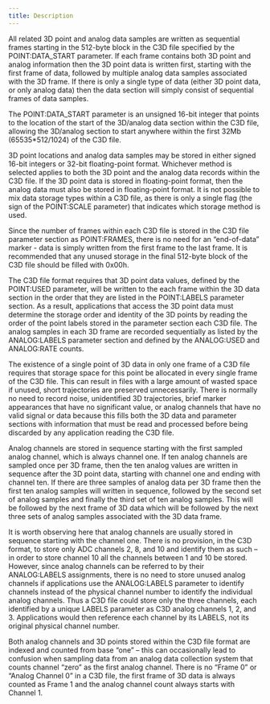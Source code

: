 ```yaml
---
title: Description
---
```


All related 3D point and analog data samples are written as sequential frames starting in the 512-byte block in the C3D file specified by the POINT:DATA_START parameter.  If each frame contains both 3D point and analog information then the 3D point data is written first, starting with the first frame of data, followed by multiple analog data samples associated with the 3D frame.  If there is only a single type of data (either 3D point data, or only analog data) then the data section will simply consist of sequential frames of data samples.

The POINT:DATA_START parameter is an unsigned 16-bit integer that points to the location of the start of the 3D/analog data section within the C3D file, allowing the 3D/analog section to start anywhere within the first 32Mb (65535*512/1024) of the C3D file.

3D point locations and analog data samples may be stored in either signed 16-bit integers or 32-bit floating-point format.  Whichever method is selected applies to both the 3D point and the analog data records within the C3D file.  If the 3D point data is stored in floating-point format, then the analog data must also be stored in floating-point format.  It is not possible to mix data storage types within a C3D file, as there is only a single flag (the sign of the POINT:SCALE parameter) that indicates which storage method is used.

Since the number of frames within each C3D file is stored in the C3D file parameter section as POINT:FRAMES, there is no need for an “end-of-data” marker - data is simply written from the first frame to the last frame.  It is recommended that any unused storage in the final 512-byte block of the C3D file should be filled with 0x00h.

The C3D file format requires that 3D point data values, defined by the POINT:USED parameter, will be written to the each frame within the 3D data section in the order that they are listed in the POINT:LABELS parameter section.  As a result, applications that access the 3D point data must determine the storage order and identity of the 3D points by reading the order of the point labels stored in the parameter section each C3D file.  The analog samples in each 3D frame are recorded sequentially as listed by the ANALOG:LABELS parameter section and defined by the ANALOG:USED and ANALOG:RATE counts.

The existence of a single point of 3D data in only one frame of a C3D file requires that storage space for this point be allocated in every single frame of the C3D file.  This can result in files with a large amount of wasted space if unused, short trajectories are preserved unnecessarily.  There is normally no need to record noise, unidentified 3D trajectories, brief marker appearances that have no significant value, or analog channels that have no valid signal or data because this fills both the 3D data and parameter sections with information that must be read and processed before being discarded by any application reading the C3D file.

Analog channels are stored in sequence starting with the first sampled analog channel, which is always channel one.  If ten analog channels are sampled once per 3D frame, then the ten analog values are written in sequence after the 3D point data, starting with channel one and ending with channel ten.  If there are three samples of analog data per 3D frame then the first ten analog samples will written in sequence, followed by the second set of analog samples and finally the third set of ten analog samples.  This will be followed by the next frame of 3D data which will be followed by the next three sets of analog samples associated with the 3D data frame.

It is worth observing here that analog channels are usually stored in sequence starting with the channel one.  There is no provision, in the C3D format, to store only ADC channels 2, 8, and 10 and identify them as such – in order to store channel 10 all the channels between 1 and 10 be stored.  However, since analog channels can be referred to by their ANALOG:LABELS assignments, there is no need to store unused analog channels if applications use the ANALOG:LABELS parameter to identify channels instead of the physical channel number to identify the individual analog channels.  Thus a C3D file could store only the three channels, each identified by a unique LABELS parameter as C3D analog channels 1, 2, and 3.  Applications would then reference each channel by its LABELS, not its original physical channel number.

Both analog channels and 3D points stored within the C3D file format are indexed and counted from base “one” – this can occasionally lead to confusion when sampling data from an analog data collection system that counts channel “zero” as the first analog channel.  There is no “Frame 0” or “Analog Channel 0” in a C3D file, the first frame of 3D data is always counted as Frame 1 and the analog channel count always starts with Channel 1.
